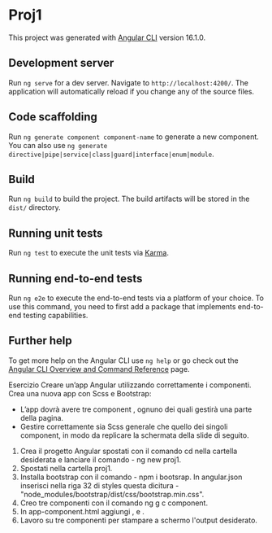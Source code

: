 # Proj1
This project was generated with [Angular CLI](https://github.com/angular/angular-cli) version 16.1.0.

## Development server
Run `ng serve` for a dev server. Navigate to `http://localhost:4200/`. The application will automatically reload if you change any of the source files.

## Code scaffolding
Run `ng generate component component-name` to generate a new component. You can also use `ng generate directive|pipe|service|class|guard|interface|enum|module`.

## Build
Run `ng build` to build the project. The build artifacts will be stored in the `dist/` directory.

## Running unit tests
Run `ng test` to execute the unit tests via [Karma](https://karma-runner.github.io).

## Running end-to-end tests
Run `ng e2e` to execute the end-to-end tests via a platform of your choice. To use this command, you need to first add a package that implements end-to-end testing capabilities.

## Further help
To get more help on the Angular CLI use `ng help` or go check out the [Angular CLI Overview and Command Reference](https://angular.io/cli) page.


Esercizio
Creare un’app Angular utilizzando correttamente i componenti.
Crea una nuova app con Scss e Bootstrap:
- L’app dovrà avere tre component , ognuno dei quali gestirà una parte della pagina.
- Gestire correttamente sia Scss generale che quello dei singoli component, in modo
da replicare la schermata della slide di seguito.

1. Crea il progetto Angular spostati con il comando cd nella cartella desiderata e
lanciare il comando - ng new proj1.
2. Spostati nella cartella proj1.
3. Installa bootstrap con il comando - npm i bootsrap. In angular.json inserisci nella 
riga 32 di styles questa dicitura -"node_modules/bootstrap/dist/css/bootstrap.min.css".
4. Creo tre componenti con il comando ng g c component.
5. In app-component.html aggiungi <app-component1></app-component1>,
<app-component2></app-component2> e <app-component3></app-component3>.
6. Lavoro su tre componenti per stampare a schermo l'output desiderato.
